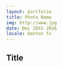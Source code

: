 ```yaml
---
layout: portfolio
title: Photo Name
img: http://www.jpg
date: Dec 28th 2016
locale: Denton Tx
---
```


## Title